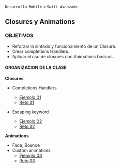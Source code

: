 
`Desarrollo Mobile` > `Swift Avanzado`


##  Closures y Animations

### OBJETIVOS 

- Reforzar la sintaxis y funcionamiento de un Closure.
- Crear completions Handlers.
- Aplicar el uso de closures con Animations básicos. 

#### ORGANIZACION DE LA CLASE 

**Closures**

- Completions Handlers

	- [Ejemplo 01](Ejemplo-01)
	- [Reto 01](Reto-01)

- Escaping keyword 

	- [Ejemplo 02](Ejemplo-02)
	- [Reto 02](Reto-02)

**Animations**

- Fade, Bounce 
- Custom animations
	- [Ejemplo 03](Ejemplo-03)
	- [Reto 03](Reto-03)

